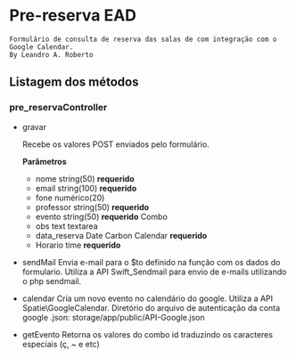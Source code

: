 # Pre-reserva EAD

    Formulário de consulta de reserva das salas de com integração com o Google Calendar.
    By Leandro A. Roberto

## Listagem dos métodos

### pre_reservaController
- gravar
  
  Recebe os valores POST enviados pelo formulário.
  
  **Parâmetros**
   - nome string(50) **requerido**
   - email string(100) **requerido** 
   - fone numérico(20)
   - professor string(50) **requerido**
   - evento string(50) **requerido** Combo
   - obs text textarea
   - data_reserva Date Carbon Calendar **requerido**
   - Horario  time **requerido**
- sendMail
    Envia e-mail para o $to definido na função com os dados do formulario.
    Utiliza a API Swift_Sendmail para envio de e-mails utilizando o php sendmail.
- calendar
    Cria um novo evento no calendário do google.
    Utiliza a API Spatie\GoogleCalendar.
    Diretório do arquivo de autenticação da conta google .json: storage/app/public/API-Google.json

- getEvento
    Retorna os valores do combo id traduzindo os caracteres especiais (ç, ~ e etc)